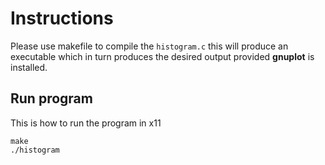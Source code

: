 # Instructions

Please use makefile to compile the `histogram.c` this will produce an executable which in turn produces the desired output provided **gnuplot** is installed.

## Run program
This is how to run the program in x11

    make
    ./histogram
   